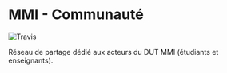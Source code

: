 # MMI - Communauté
![Travis](https://travis-ci.com/demangejeremy/mmi-communaute.svg?branch=master)

Réseau de partage dédié aux acteurs du DUT MMI (étudiants et enseignants).
